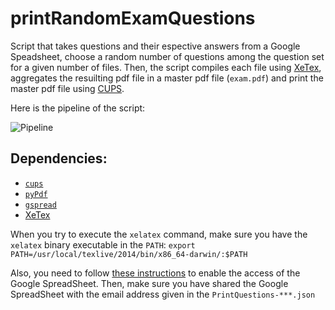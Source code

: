 # printRandomExamQuestions

Script that takes questions and their espective answers from a Google Speadsheet, choose a random number of questions among the question set for a given number of files. Then, the script compiles each file using [XeTex](https://en.wikipedia.org/wiki/XeTeX), aggregates the resuilting pdf file in a master pdf file (`exam.pdf`) and print the master pdf file using [CUPS](https://www.cups.org).

Here is the pipeline of the script:

![Pipeline](https://docs.google.com/drawings/d/1VqeIC7rApha38_vspmRhC1zaD0GFc_--1UgqMhjP92Y/pub?w=853&h=237)

## Dependencies:

 - [`cups`](https://pypi.python.org/pypi/pycups)
 - [`pyPdf`](http://stackoverflow.com/questions/3444645/merge-pdf-files)
 - [`gspread`](http://gspread.readthedocs.org/en/latest/index.html)
 - [XeTex](https://en.wikipedia.org/wiki/XeTeX)

When you try to execute the `xelatex` command, make sure you have the `xelatex` binary executable in the `PATH`:
`export PATH=/usr/local/texlive/2014/bin/x86_64-darwin/:$PATH`

Also, you need to follow [these instructions](http://gspread.readthedocs.org/en/latest/oauth2.html#custom-credentials-objects) to enable the access of the Google SpreadSheet. Then, make sure you have shared the Google SpreadSheet with the email address given in the `PrintQuestions-***.json`
